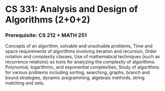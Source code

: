# CS 331: Analysis and Design of Algorithms (2+0+2)
### Prerequisite: CS 212 + MATH 251
Concepts of an algorithm, solvable and unsolvable problems, Time and space requirements of
algorithms involving iteration and recursion, Order notation and complexity classes, Use of
mathematical techniques (such as recurrence relations) as tools for analyzing the complexity
of algorithms. Polynomial, logarithmic, and exponential complexities, Study of algorithms for
various problems including sorting, searching, graphs, branch and bound strategies, dynamic
programming, algebraic methods, string matching and sets.
